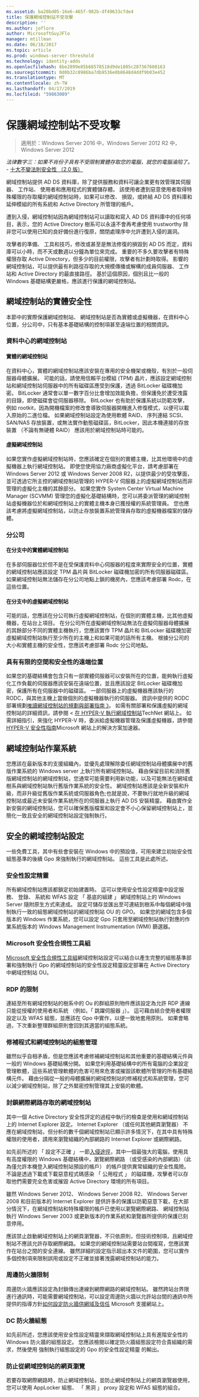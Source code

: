```yaml
---
ms.assetid: ba28bd05-16e6-465f-982b-df49633cfde4
title: 保護網域控制站不受攻擊
description: ''
ms.author: joflore
author: MicrosoftGuyJFlo
manager: mtillman
ms.date: 06/18/2017
ms.topic: article
ms.prod: windows-server-threshold
ms.technology: identity-adds
ms.openlocfilehash: 6be2899e85b68578518d9de1805c287367608163
ms.sourcegitcommit: 0d0b32c8986ba7db9536e0b8648d4ddf9b03e452
ms.translationtype: MT
ms.contentlocale: zh-TW
ms.lasthandoff: 04/17/2019
ms.locfileid: "59863089"
---
```

# <a name="securing-domain-controllers-against-attack"></a>保護網域控制站不受攻擊

>適用於：Windows Server 2016 中，Windows Server 2012 R2 中，Windows Server 2012

*法律數字三：如果不肖份子具有不受限制實體存取您的電腦，就您的電腦淪陷了。* - [十大不變法則安全性 （2.0 版）](https://technet.microsoft.com/security/hh278941.aspx)  
  
網域控制站提供 AD DS 資料庫，除了提供服務和資料可讓企業更有效管理其伺服器、 工作站、 使用者和應用程式的實體儲存體。 該使用者遭到惡意使用者取得特殊權限的存取權的網域控制站時，如果可以修改、 損毀，或終結 AD DS 資料庫和延伸模組的所有系統和 Active Directory 所管理的帳戶。  
  
遭到入侵，網域控制站因為網域控制站可以讀取和寫入 AD DS 資料庫中的任何項目，表示，您的 Active Directory 樹系可以永遠不會再考慮使用 trustworthy 除非您可以使用已知的良好備份進行復原，關閉處理序中允許遭到入侵的漏洞。  
  
攻擊者的準備、 工具和技巧，修改或甚至是無法修復的損毀到 AD DS 而定，資料庫可以小時，而不天或數週以分鐘為單位來完成。 重要的不多久要攻擊者有特殊權限存取 Active Directory，但多少的目前權限，攻擊者有計劃時取得。 影響的網域控制站，可以提供最有利路徑存取的大規模傳播或解構的成員伺服器、 工作站和 Active Directory 的最直接路徑。 基於這個原因，個別且比一般的 Windows 基礎結構更嚴格，應該進行保護的網域控制站。  

## <a name="physical-security-for-domain-controllers"></a>網域控制站的實體安全性

本節中的實際保護網域控制站、 網域控制站是否為實體或虛擬機器，在資料中心位置，分公司中，只有基本基礎結構的控制項甚至遠端位置的相關資訊。  
  
### <a name="datacenter-domain-controllers"></a>資料中心的網域控制站  
  
#### <a name="physical-domain-controllers"></a>實體的網域控制站

在資料中心，實體的網域控制站應該安裝在專用的安全機架或機殼，有別於一般伺服器母體擴展。 可能的話，請使用信賴平台模組 (TPM) 晶片，應該設定網域控制站和網域控制站伺服器中的所有磁碟區應受到保護，透過 BitLocker 磁碟機加密。 BitLocker 通常會以單一數字百分比會增加效能負擔，但保護免於遭受洩露的目錄，即使磁碟會從伺服器移除。 BitLocker 也有助於保護系統以防範攻擊，例如 rootkit，因為開機檔案的修改會導致伺服器開機進入修復模式，以便可以載入原始的二進位檔。 如果網域控制站設定為使用軟體 RAID、 序列連結 SCSI、 SAN/NAS 存放裝置，或無法實作動態磁碟區，BitLocker，因此本機連接的存放裝置 （不論有無硬體 RAID） 應該用於網域控制站時可能的。  
  
#### <a name="virtual-domain-controllers"></a>虛擬網域控制站 

如果您實作虛擬網域控制站時，您應該確定在個別的實體主機，比其他環境中的虛擬機器上執行網域控制站。 即使您使用協力廠商虛擬化平台，請考慮部署在 Windows Server 2012 或 Windows Server 2008 R2，以提供最少的受攻擊面，並可透過它所主控的網域控制站管理的 HYPER-V 伺服器上的虛擬網域控制站而非管理的虛擬化主機的其餘部分。 如果您實作 System Center Virtual Machine Manager (SCVMM) 管理您的虛擬化基礎結構時，您可以將委派管理的網域控制站虛擬機器位於和網域控制站上的實體主機本身已獲授權的系統管理員。 您也應該考慮將虛擬網域控制站，以防止存放裝置系統管理員存取的虛擬機器檔案的儲存體。  
  
### <a name="branch-locations"></a>分公司  
  
#### <a name="physical-domain-controllers-in-branches"></a>在分支中的實體網域控制站

在多部伺服器位於但不是在受保護資料中心伺服器的程度來實際安全的位置，實體的網域控制站應該設定 TPM 晶片與 BitLocker 磁碟機加密的所有伺服器磁碟區。 如果網域控制站無法儲存在分公司地點上鎖的機房內，您應該考慮部署 Rodc，在這些位置。  
  
#### <a name="virtual-domain-controllers-in-branches"></a>在分支中的虛擬網域控制站

可能的話，您應該在分公司執行虛擬網域控制站，在個別的實體主機，比其他虛擬機器，在站台上項目。 在分公司所在虛擬網域控制站無法在虛擬伺服器母體擴展的其餘部分不同的實體主機執行，您應該實作 TPM 晶片和 BitLocker 磁碟機加密虛擬網域控制站執行至少所在的主機上和如果可能的話所有主機。 根據分公司的大小和實體主機的安全性，您應該考慮部署 Rodc 分公司地點。  
  
### <a name="remote-locations-with-limited-space-and-security"></a>具有有限的空間和安全性的遠端位置

如果您的基礎結構會包含只有一部實體伺服器可以安裝所在的位置，能夠執行虛擬化工作負載的伺服器應該安裝在遠端位置，並且應該設定 BitLocker 磁碟機加密，保護所有在伺服器中的磁碟區。 一部伺服器上的虛擬機器應該執行的 RODC，與其他主機上當做個別的虛擬機器執行的伺服器。 資訊中提供的 RODC 部署規劃[唯讀網域控制站的規劃與部署指南 》](https://go.microsoft.com/fwlink/?LinkID=135993)。 如需有關部署和保護虛擬的網域控制站的詳細資訊，請參閱 <<c0> [ 在 HYPER-V 執行網域控制站](https://technet.microsoft.com/library/dd363553(v=ws.10).aspx)TechNet 網站上。 如需詳細指引，來強化 HYPER-V 時，委派給虛擬機器管理及保護虛擬機器，請參閱[HYPER-V 安全性指南](https://www.microsoft.com/download/details.aspx?id=16650)Microsoft 網站上的解決方案加速器。  
  
## <a name="domain-controller-operating-systems"></a>網域控制站作業系統

您應該在最新版本的支援組織內，並優先處理解除委任網域控制站母體擴展中的舊版作業系統的 Windows server 上執行所有網域控制站。 藉由保留目前和消除舊版網域控制站的網域控制站，您通常可能需要利用新功能，以及可能無法在網域或樹系與網域控制站執行舊版作業系統的安全性。 網域控制站應該是全新安裝和升級，而非升級從舊版作業系統或伺服器角色;也就是說，不要執行就地升級的網域控制站或最近未安裝作業系統所在的伺服器上執行 AD DS 安裝精靈。 藉由實作全新安裝的網域控制站，您可以確保舊版檔案和設定會不小心保留網域控制站上，並簡化一致且安全的網域控制站設定強制執行。  
  
## <a name="secure-configuration-of-domain-controllers"></a>安全的網域控制站設定

一些免費工具，其中有些會安裝在 Windows 中的預設值，可用來建立初始安全性組態基準的後續 Gpo 來強制執行的網域控制站。 這些工具是此處所述。  
  
### <a name="security-configuration-wizard"></a>安全性設定精靈  

所有網域控制站應該都鎖定初始建置時。 這可以使用安全性設定精靈中設定服務、 登錄、 系統和 WFAS 設定 「 基底的組建 」 網域控制站上的 Windows Server 隨附原生方式來達成。 設定可儲存並匯出至可連結到樹系中每個網域中強制執行一致的組態網域控制站的網域控制站 OU 的 GPO。 如果您的網域包含多個版本的 Windows 作業系統，您可以設定 Gpo 只套用至網域控制站執行對應的作業系統版本的 Windows Management Instrumentation (WMI) 篩選器。  
  
### <a name="microsoft-security-compliance-toolkit"></a>Microsoft 安全性合規性工具組

[Microsoft 安全性合規性工具組](https://www.microsoft.com/download/details.aspx?id=55319)網域控制站設定可以結合以產生完整的組態基準部署和強制執行 Gpo 的網域控制站的安全性設定精靈設定部署在 Active Directory 中網域控制站 OU。  
  
### <a name="rdp-restrictions"></a>RDP 的限制

連結至所有網域控制站的樹系中的 Ou 的群組原則物件應該設定為允許 RDP 連線只能從授權的使用者和系統 （例如，「 跳躍伺服器 」）。 這可藉由結合使用者權限設定以及 WFAS 組態，並應該在 Gpo 中實作，以便一致地套用原則。 如果會略過，下次重新整理群組原則會回到其適當的組態系統。  
  
### <a name="patch-and-configuration-management-for-domain-controllers"></a>修補程式和網域控制站的組態管理

雖然似乎自相矛盾，但是您應該考慮修補網域控制站和其他重要的基礎結構元件與一般的 Windows 基礎結構分開。 如果您利用基礎結構中的所有電腦的企業設定管理軟體，這些系統管理軟體的危害可用來危害或摧毀該軟體所管理的所有基礎結構元件。 藉由分隔從一般的母體擴展的網域控制站的修補程式和系統管理，您可以減少網域控制站，除了之外緊密控制管理其上安裝的軟體。
  
### <a name="blocking-internet-access-for-domain-controllers"></a>封鎖網際網路存取的網域控制站  

其中一個 Active Directory 安全性評定的過程中執行的檢查是使用和網域控制站上的 Internet Explorer 設定。 Internet Explorer （或任何其他網頁瀏覽器） 不應在網域控制站，但分析的數千個網域控制站已顯示許多情況下，在其中具有特殊權限的使用者，請用來瀏覽組織的內部網路的 Internet Explorer 或網際網路。  
  
如先前所述的 「 設定不正確 」 一節[入侵途徑](../../../ad-ds/plan/security-best-practices/Avenues-to-Compromise.md)，其中一個最強大的電腦，使用具有高度權限的 Windows 基礎結構中，瀏覽網際網路 （或受感染的內部網路）（此為僅允許本機登入網域控制站預設的帳戶） 的帳戶提供異常組織的安全性風險。 不論是透過下載或下載惡意程式碼感染 「 公用程式 」 的磁碟機，攻擊者可以存取他們需要完全危害或摧毀 Active Directory 環境的所有項目。  
  
雖然 Windows Server 2012、 Windows Server 2008 R2、 Windows Server 2008 和目前版本的 Internet Explorer 提供許多的保護以防範惡意下載，在大部分情況下，在網域控制站和特殊權限的帳戶已使用以瀏覽網際網路、 網域控制站執行 Windows Server 2003 或更新版本的作業系統和瀏覽器所提供的保護已刻意停用。  
  
應該禁止啟動網域控制站上的網頁瀏覽器，不只依原則，但技術控制項，且網域控制站不應該允許存取網際網路。 如果您的網域控制站需要站台間複寫，您應該實作在站台之間的安全連線。 雖然詳細的設定指示超出本文件的範圍，您可以實作多個控制項來限制誤用或設定不正確並接著洩露網域控制站的能力。  
  
### <a name="perimeter-firewall-restrictions"></a>周邊防火牆限制

周邊防火牆應該設定為封鎖傳出連線到網際網路的網域控制站。 雖然跨站台界限進行通訊時，可能需要網域控制站，可以設定周邊防火牆以允許站台間的通訊中所提供的指導方針[如何設定防火牆供網域及信任](https://support.microsoft.com/kb/179442) Microsoft 支援網站上。  
  
### <a name="dc-firewall-configurations"></a>DC 防火牆組態  

如先前所述，您應該使用安全性設定精靈來擷取網域控制站上具有進階安全性的 Windows 防火牆的組態設定。 您應該檢閱以確定防火牆組態設定符合貴組織的需求，然後使用 強制執行組態設定的 Gpo 的安全性設定精靈 的輸出。  
  
### <a name="preventing-web-browsing-from-domain-controllers"></a>防止從網域控制站的網頁瀏覽

若要存取網際網路時，防止網域控制站，並防止網域控制站上的網頁瀏覽器使用，您可以使用 AppLocker 組態、 「 黑洞 」 proxy 設定和 WFAS 組態的組合。
